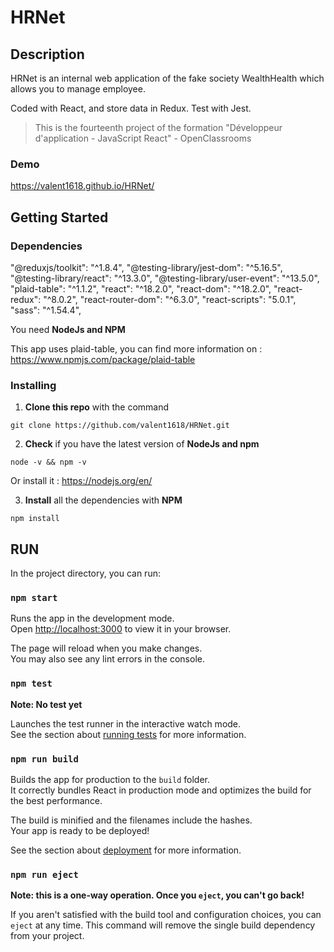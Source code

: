 # HRNet

## Description

HRNet is an internal web application of the fake society WealthHealth which allows you to manage employee.

Coded with React, and store data in Redux.
Test with Jest.

> This is the fourteenth project of the formation "Développeur d'application - JavaScript React" - OpenClassrooms

### Demo

<https://valent1618.github.io/HRNet/>

## Getting Started

### Dependencies

"@reduxjs/toolkit": "^1.8.4",
"@testing-library/jest-dom": "^5.16.5",
"@testing-library/react": "^13.3.0",
"@testing-library/user-event": "^13.5.0",
"plaid-table": "^1.1.2",
"react": "^18.2.0",
"react-dom": "^18.2.0",
"react-redux": "^8.0.2",
"react-router-dom": "^6.3.0",
"react-scripts": "5.0.1",
"sass": "^1.54.4",

You need **NodeJs and NPM**

This app uses plaid-table, you can find more information on : <https://www.npmjs.com/package/plaid-table>

### Installing

1. **Clone this repo** with the command

```
git clone https://github.com/valent1618/HRNet.git
```

2. **Check** if you have the latest version of **NodeJs and npm**

```
node -v && npm -v
```

Or install it : <https://nodejs.org/en/>

3. **Install** all the dependencies with **NPM**

```
npm install
```

## RUN

In the project directory, you can run:

### `npm start`

Runs the app in the development mode.\
Open [http://localhost:3000](http://localhost:3000) to view it in your browser.

The page will reload when you make changes.\
You may also see any lint errors in the console.

### `npm test`

**Note: No test yet**

Launches the test runner in the interactive watch mode.\
See the section about [running tests](https://facebook.github.io/create-react-app/docs/running-tests) for more information.

### `npm run build`

Builds the app for production to the `build` folder.\
It correctly bundles React in production mode and optimizes the build for the best performance.

The build is minified and the filenames include the hashes.\
Your app is ready to be deployed!

See the section about [deployment](https://facebook.github.io/create-react-app/docs/deployment) for more information.

### `npm run eject`

**Note: this is a one-way operation. Once you `eject`, you can't go back!**

If you aren't satisfied with the build tool and configuration choices, you can `eject` at any time. This command will remove the single build dependency from your project.
